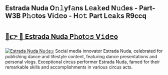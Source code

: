 ## Estrada Nuda O𝚗𝚕yf𝚊ns L𝚎a𝚔ed N𝚞𝚍es - Part-W3B P𝚑𝚘tos Vi𝚍𝚎o - H𝚘𝚝 Part L𝚎a𝚔s R9ccq

# <h2><a href="http://kf53kr1.oniu.top/?m=Estrada+Nuda">🔗👉 🔴 Estrada Nuda P𝚑ot𝚘𝚜 V𝚒d𝚎o</a></h2>

[![Estrada Nuda Nu𝚍e𝚜](https://i.imgur.com/0qMVB7G.gif)](http://kf53kr1.oniu.top/?m=Estrada+Nuda)
Social media innovator Estrada Nuda, celebrated for publishing dance and lifestyle content, featuring dance presentations and personal vlogs. Exceptional circus performer Estrada Nuda, famed for their remarkable skills and accomplishments in various circus acts.  
